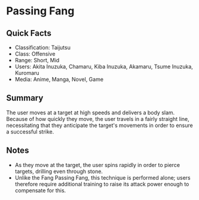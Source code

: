 # Passing Fang

## Quick Facts
- Classification: Taijutsu
- Class: Offensive
- Range: Short, Mid
- Users: Akita Inuzuka, Chamaru, Kiba Inuzuka, Akamaru, Tsume Inuzuka, Kuromaru
- Media: Anime, Manga, Novel, Game

## Summary
The user moves at a target at high speeds and delivers a body slam. Because of how quickly they move, the user travels in a fairly straight line, necessitating that they anticipate the target's movements in order to ensure a successful strike.

## Notes
- As they move at the target, the user spins rapidly in order to pierce targets, drilling even through stone.
- Unlike the Fang Passing Fang, this technique is performed alone; users therefore require additional training to raise its attack power enough to compensate for this.
